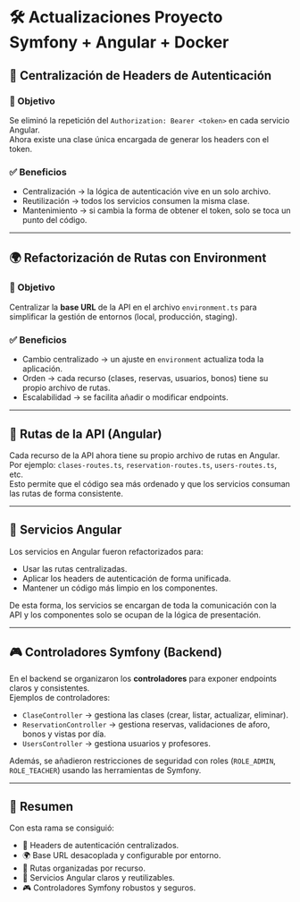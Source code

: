 # 🛠️ Actualizaciones Proyecto Symfony + Angular + Docker

## 🔑 Centralización de Headers de Autenticación

### 🎯 Objetivo
Se eliminó la repetición del `Authorization: Bearer <token>` en cada servicio Angular.  
Ahora existe una clase única encargada de generar los headers con el token.

### ✅ Beneficios
- Centralización → la lógica de autenticación vive en un solo archivo.  
- Reutilización → todos los servicios consumen la misma clase.  
- Mantenimiento → si cambia la forma de obtener el token, solo se toca un punto del código.  

---

## 🌍 Refactorización de Rutas con Environment

### 🎯 Objetivo
Centralizar la **base URL** de la API en el archivo `environment.ts` para simplificar la gestión de entornos (local, producción, staging).

### ✅ Beneficios
- Cambio centralizado → un ajuste en `environment` actualiza toda la aplicación.  
- Orden → cada recurso (clases, reservas, usuarios, bonos) tiene su propio archivo de rutas.  
- Escalabilidad → se facilita añadir o modificar endpoints.  

---

## 📌 Rutas de la API (Angular)

Cada recurso de la API ahora tiene su propio archivo de rutas en Angular.  
Por ejemplo: `clases-routes.ts`, `reservation-routes.ts`, `users-routes.ts`, etc.  
Esto permite que el código sea más ordenado y que los servicios consuman las rutas de forma consistente.  

---

## 📡 Servicios Angular

Los servicios en Angular fueron refactorizados para:  
- Usar las rutas centralizadas.  
- Aplicar los headers de autenticación de forma unificada.  
- Mantener un código más limpio en los componentes.  

De esta forma, los servicios se encargan de toda la comunicación con la API y los componentes solo se ocupan de la lógica de presentación.  

---

## 🎮 Controladores Symfony (Backend)

En el backend se organizaron los **controladores** para exponer endpoints claros y consistentes.  
Ejemplos de controladores:  
- `ClaseController` → gestiona las clases (crear, listar, actualizar, eliminar).  
- `ReservationController` → gestiona reservas, validaciones de aforo, bonos y vistas por día.  
- `UsersController` → gestiona usuarios y profesores.  

Además, se añadieron restricciones de seguridad con roles (`ROLE_ADMIN`, `ROLE_TEACHER`) usando las herramientas de Symfony.  

---

## 🚀 Resumen

Con esta rama se consiguió:  
- 🔑 Headers de autenticación centralizados.  
- 🌍 Base URL desacoplada y configurable por entorno.  
- 📌 Rutas organizadas por recurso.  
- 📡 Servicios Angular claros y reutilizables.  
- 🎮 Controladores Symfony robustos y seguros.  